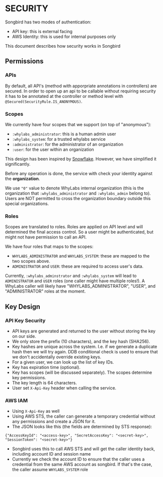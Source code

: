 # SECURITY

Songbird has two modes of authentication:
* API key: this is external facing
* AWS Identity: this is used for internal purposes only

This document describes how security works in Songbird

## Permissions

### APIs

By default, all API's (method with apporpriate annotations in controllers) are secured. In order to open up an api to be callable without requiring security it has to be annotated at the controller or method level with `@Secured(SecurityRule.IS_ANONYMOUS)`.

### Scopes
We currently have four scopes that we support (on top of "anonymous"):
* `:whylabs_administrator`: this is a human admin user
* `:whylabs_system`: for a trusted whylabs service
* `:administrator`: for the administrator of an organization
* `:user`: for the user within an organization

This design has been inspired by [Snowflake](https://docs.snowflake.com/en/user-guide/security-access-control-privileges.html).
However, we have simplified it significantly.

Before any operation is done, the service with check your identity against the **organization**.

We use `"0"` value to denote WhyLabs internal organization (this is the organization that `:whylabs_administrator` and `:whylabs_admin`
belong to). Users are NOT permitted to cross the organization boundary outside this special organizations.

### Roles

Scopes are translated to roles. Roles are applied on API level and will determined the final access control. So a
user might be authenticated, but might not have permission to call an API.

We have four roles that maps to the scopes:
* `WHYLABS_ADMINISTRATOR` and `WHYLABS_SYSTEM`: these are mapped to the two scopes above.
* `ADMINISTRATOR` and `USER`: these are required to access user's data.

Currently, `:whylabs_adminstrator` and `:whylabs_system` will lead to `ADMINISTRATOR` and `USER` roles (one caller might have
multiple roles!). A WhyLabs caller will likely have "WHYLABS_ADMINISTRATOR", "USER", and "ADMINISTRATOR" roles at the moment.
 
## Key Design
### API Key Security

* API keys are generated and returned to the user without storing the key on our side.
* We only store the prefix (10 characters), and the key hash (SHA256).
* Key hashes are unique across the system. I.e. if we generate a duplicate hash then we will try again. DDB 
conditional check is used to ensure that we don't accidentally override existing keys.
* For a given user, we can look up the list of key IDs.
* Key has expiration time (optional).
* Key has scopes (will be discussed separately). The scopes determine key permissions.
* The key length is 64 characters.
* User set `X-Api-Key` header when calling the service.

### AWS IAM 
* Using `X-Api-Key` as well
* Using AWS STS, the caller can generate a temporary credential without any permissions and create a JSON for it.
* The JSON looks like this (the fields are determined by STS response): 
```
{"AccessKeyId": "<access-key>", "SecretAccessKey": "<secret-key>", "SessionToken": "<secret-key>"}
```
* Songbird uses this to call AWS STS and will get the caller identity back, including account ID and session name
* Currently we check the account ID to ensure that the caller uses a credential from the same AWS account as 
songbird. If that's the case, the caller assume `WHYLABS_SYSTEM` role

